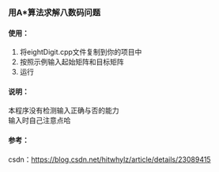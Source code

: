 ### 用A*算法求解八数码问题
#### 使用：
1. 将eightDigit.cpp文件复制到你的项目中  
2. 按照示例输入起始矩阵和目标矩阵  
3. 运行

#### 说明：
本程序没有检测输入正确与否的能力  
输入时自己注意点哈

#### 参考：
csdn：https://blog.csdn.net/hitwhylz/article/details/23089415
